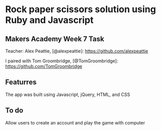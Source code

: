 

Rock paper scissors solution using Ruby and Javascript
=============


Makers Academy Week 7 Task
-------------


Teacher: Alex Peattie, [@alexpeattie]: https://github.com/alexpeattie

I paired with Tom Groombridge, [@TomGroombridge]: https://github.com/TomGroombridge

Featurres
-------------

The app was built using Javascript, jQuery, HTML, and CSS

To do
-------------

Allow users to create an account and play the game with computer
